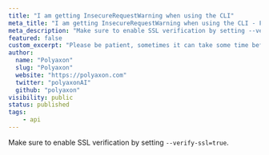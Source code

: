 ```yaml
---
title: "I am getting InsecureRequestWarning when using the CLI"
meta_title: "I am getting InsecureRequestWarning when using the CLI - FAQ"
meta_description: "Make sure to enable SSL verification by setting --verify-ssl=true."
featured: false
custom_excerpt: "Please be patient, sometimes it can take some time before you can access the API."
author:
  name: "Polyaxon"
  slug: "Polyaxon"
  website: "https://polyaxon.com"
  twitter: "polyaxonAI"
  github: "polyaxon"
visibility: public
status: published
tags:
    - api
---
```


Make sure to enable SSL verification by setting `--verify-ssl=true`.
